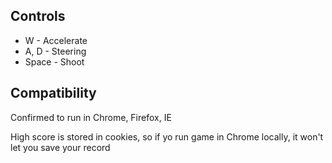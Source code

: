 ## Controls
* W - Accelerate
* A, D - Steering
* Space - Shoot

## Compatibility
Confirmed to run in Chrome, Firefox, IE

High score is stored in cookies, so if yo run game in Chrome locally, it won't let you save your record
